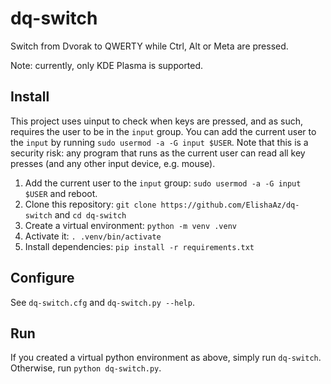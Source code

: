 # dq-switch
Switch from Dvorak to QWERTY while Ctrl, Alt or Meta are pressed.

Note: currently, only KDE Plasma is supported.

## Install
This project uses uinput to check when keys are pressed, and as such, requires the user to be in the `input` group.
You can add the current user to the `input` by running `sudo usermod -a -G input $USER`.
Note that this is a security risk: any program that runs as the current user can read all key presses (and any other input device, e.g. mouse).

1. Add the current user to the `input` group: `sudo usermod -a -G input $USER` and reboot.
2. Clone this repository: `git clone https://github.com/ElishaAz/dq-switch` and `cd dq-switch`
3. Create a virtual environment: `python -m venv .venv`
4. Activate it: `. .venv/bin/activate`
5. Install dependencies: `pip install -r requirements.txt`

## Configure

See `dq-switch.cfg` and `dq-switch.py --help`.

## Run
If you created a virtual python environment as above, simply run `dq-switch`. Otherwise, run `python dq-switch.py`.
